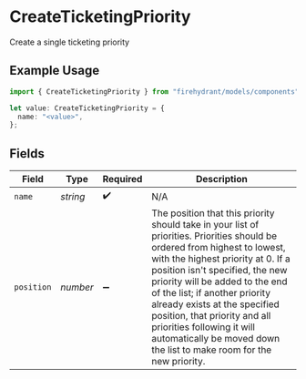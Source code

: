 # CreateTicketingPriority

Create a single ticketing priority

## Example Usage

```typescript
import { CreateTicketingPriority } from "firehydrant/models/components";

let value: CreateTicketingPriority = {
  name: "<value>",
};
```

## Fields

| Field                                                                                                                                                                                                                                                                                                                                                                                                                                       | Type                                                                                                                                                                                                                                                                                                                                                                                                                                        | Required                                                                                                                                                                                                                                                                                                                                                                                                                                    | Description                                                                                                                                                                                                                                                                                                                                                                                                                                 |
| ------------------------------------------------------------------------------------------------------------------------------------------------------------------------------------------------------------------------------------------------------------------------------------------------------------------------------------------------------------------------------------------------------------------------------------------- | ------------------------------------------------------------------------------------------------------------------------------------------------------------------------------------------------------------------------------------------------------------------------------------------------------------------------------------------------------------------------------------------------------------------------------------------- | ------------------------------------------------------------------------------------------------------------------------------------------------------------------------------------------------------------------------------------------------------------------------------------------------------------------------------------------------------------------------------------------------------------------------------------------- | ------------------------------------------------------------------------------------------------------------------------------------------------------------------------------------------------------------------------------------------------------------------------------------------------------------------------------------------------------------------------------------------------------------------------------------------- |
| `name`                                                                                                                                                                                                                                                                                                                                                                                                                                      | *string*                                                                                                                                                                                                                                                                                                                                                                                                                                    | :heavy_check_mark:                                                                                                                                                                                                                                                                                                                                                                                                                          | N/A                                                                                                                                                                                                                                                                                                                                                                                                                                         |
| `position`                                                                                                                                                                                                                                                                                                                                                                                                                                  | *number*                                                                                                                                                                                                                                                                                                                                                                                                                                    | :heavy_minus_sign:                                                                                                                                                                                                                                                                                                                                                                                                                          | The position that this priority should take in your list of priorities. Priorities should be ordered from highest to lowest, with the highest priority at 0. If a position isn't specified, the new priority will be added to the end of the list; if another priority already exists at the specified position, that priority and all priorities following it will automatically be moved down the list to make room for the new priority. |